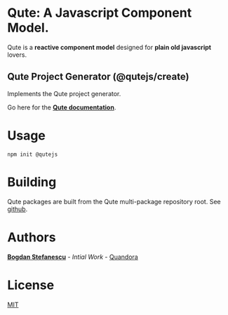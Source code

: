 # Qute: A Javascript Component Model.

Qute is a **reactive component model** designed for **plain old javascript** lovers.

## Qute Project Generator (@qutejs/create)

Implements the Qute project generator.

Go here for the **[Qute documentation](https://qutejs.org)**.

# Usage

```
npm init @qutejs
```

# Building

Qute packages are built from the Qute multi-package repository root.
See [github](https://github.com/bstefanescu/qutejs).

# Authors

**[Bogdan Stefanescu](mailto:bogdan@quandora.com)** - *Intial Work* - [Quandora](https://quandora.com)

# License

[MIT](LICENSE)

